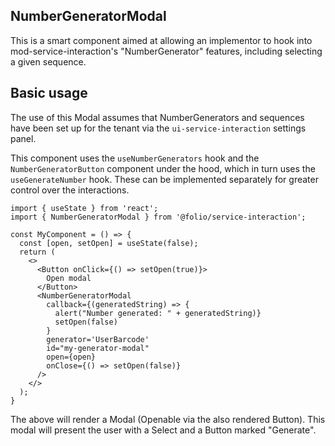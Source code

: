 ## NumberGeneratorModal

This is a smart component aimed at allowing an implementor to hook into mod-service-interaction's "NumberGenerator" features, including selecting a given sequence.

## Basic usage
The use of this Modal assumes that NumberGenerators and sequences have been set up for the tenant via the `ui-service-interaction` settings panel.

This component uses the `useNumberGenerators` hook and the `NumberGeneratorButton` component under the hood, which in turn uses the `useGenerateNumber` hook. These can be implemented separately for greater control over the interactions.
```
import { useState } from 'react';
import { NumberGeneratorModal } from '@folio/service-interaction';

const MyComponent = () => {
  const [open, setOpen] = useState(false);
  return (
    <>
      <Button onClick={() => setOpen(true)}>
        Open modal
      </Button>
      <NumberGeneratorModal
        callback={(generatedString) => {
          alert("Number generated: " + generatedString)}
          setOpen(false)
        }
        generator='UserBarcode'
        id="my-generator-modal"
        open={open}
        onClose={() => setOpen(false)}
      />
    </>
  );
}

```

The above will render a Modal (Openable via the also rendered Button). This modal will present the user with a Select and a Button marked "Generate". The Select allows the user to select between sequences on the given generator, and the generate button acts as a `NumberGeneratorButton`.

## Props
Name | Type | Description | default | required
--- | --- | --- | --- | ---
callback | function | A callback which accepts a generated string. | | ✓ |
displayError | Boolean | When set to "true" an error message will render underneath the sequence selection component when the selected sequence has maximumCheck "at_maximum" | true | ✕ |
displayWarning | Boolean | When set to "true" a warning message will render underneath the sequence selection component when the selected sequence has maximumCheck "over_threshold" | false | ✕ |
id | String | A string to uniquely identify the Modal. Will result in an id `number-generator-modal-${id}` on the modal itself and `clickable-trigger-number-generator-${id}` on the generate button inside the modal. | | ✓ |
generateButtonLabel | String/Node | An override for the label of the button rendered within the modal | "Generate" | ✕ |
generator | String | The `code` for a given NumberGenerator set up in `ui-service-interaction`'s Settings panel. When not provided the Select will comprise of all sequences for all NumberGenerators fetched. | | ✕ |
generatorButtonProps | object | An object containing button props to be passed onto the "generate" button within the modal (Accepts props of the form taken by `NumberGeneratorButton`). Take care with props such as `useNumberGeneratorParams`, as those could intefere with intended behaviour here.✓ | | ✕ |
renderBottom | function | A function which renders at the bottom of the modal, below the select(s) and generate button. | | ✕ |
renderTop | function | A function which renders at the top of the modal, above the select(s). | | ✕ |
...modalProps | destructured object | Any other props passed to NumberGeneratorModal will be assumed to be modal props and passed directly on. Within these it is vital to provide an `open` and an `onClose` prop, as per the stripes-components Modal. | | ✕ |